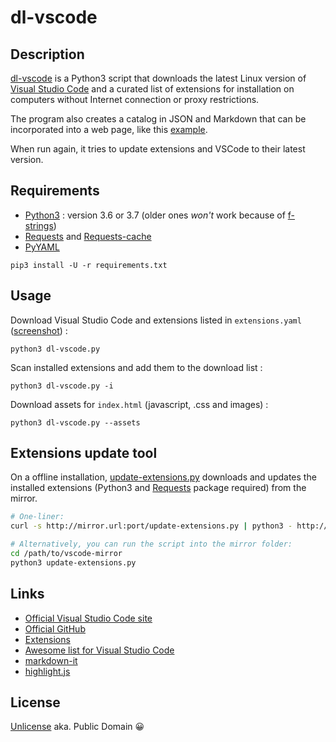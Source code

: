 # dl-vscode

## Description

[dl-vscode](https://rene-d.github.io/dl-vscode) is a Python3 script that downloads the latest Linux version of [Visual Studio Code](http://code.visualstudio.com) and a curated list of extensions for installation on computers without Internet connection or proxy restrictions.

The program also creates a catalog in JSON and Markdown that can be incorporated into a web page, like this [example](https://rene-d.github.io/dl-vscode/demo/).

When run again, it tries to update extensions and VSCode to their latest version.

## Requirements

* [Python3](https://www.python.org/downloads) : version 3.6 or 3.7 (older ones *won't* work because of [f-strings](https://www.python.org/dev/peps/pep-0498))
* [Requests](http://python-requests.org) and [Requests-cache](https://github.com/reclosedev/requests-cache)
* [PyYAML](https://pyyaml.org)

````
pip3 install -U -r requirements.txt
````

## Usage

Download Visual Studio Code and extensions listed in `extensions.yaml` ([screenshot](http://rene-d.github.io/dl-vscode/screenshot.html)) :
````
python3 dl-vscode.py
````

Scan installed extensions and add them to the download list :
````
python3 dl-vscode.py -i
````

Download assets for `index.html` (javascript, .css and images) :
````
python3 dl-vscode.py --assets
````

## Extensions update tool

On a offline installation, [update-extensions.py](update-extensions.py) downloads and updates the installed extensions (Python3 and [Requests](http://python-requests.org) package required) from the mirror.

````bash
# One-liner:
curl -s http://mirror.url:port/update-extensions.py | python3 - http://mirror.url:port/

# Alternatively, you can run the script into the mirror folder:
cd /path/to/vscode-mirror
python3 update-extensions.py
````

## Links

* [Official Visual Studio Code site](https://code.visualstudio.com/)
* [Official GitHub](https://github.com/microsoft/vscode)
* [Extensions](https://marketplace.visualstudio.com/vscode)
* [Awesome list for Visual Studio Code](https://github.com/viatsko/awesome-vscode)
* [markdown-it](https://github.com/markdown-it/markdown-it)
* [highlight.js](https://github.com/isagalaev/highlight.js)

## License

[Unlicense](http://unlicense.org) aka. Public Domain 😀
